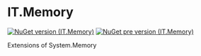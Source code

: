 # IT.Memory
[![NuGet version (IT.Memory)](https://img.shields.io/nuget/v/IT.Memory.svg)](https://www.nuget.org/packages/IT.Memory)
[![NuGet pre version (IT.Memory)](https://img.shields.io/nuget/vpre/IT.Memory.svg)](https://www.nuget.org/packages/IT.Memory)

Extensions of System.Memory